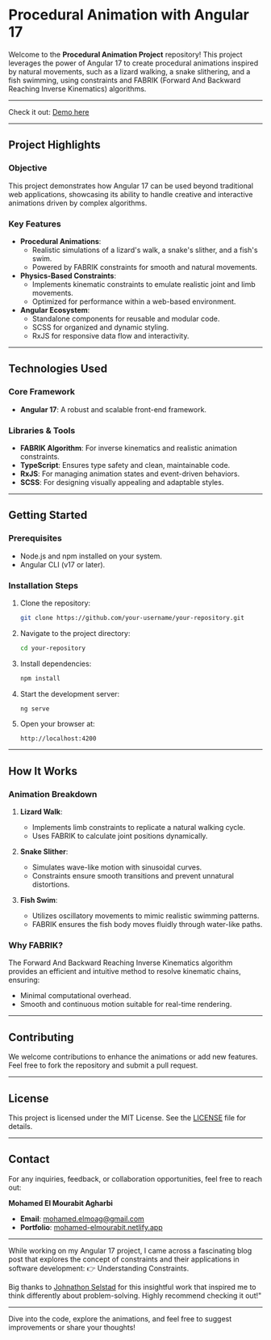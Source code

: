 # Procedural Animation with Angular 17

Welcome to the **Procedural Animation Project** repository! This project leverages the power of Angular 17 to create procedural animations inspired by natural movements, such as a lizard walking, a snake slithering, and a fish swimming, using constraints and FABRIK (Forward And Backward Reaching Inverse Kinematics) algorithms.

---

Check it out: [Demo here](https://animalgo.netlify.app)

---

## Project Highlights

### Objective
This project demonstrates how Angular 17 can be used beyond traditional web applications, showcasing its ability to handle creative and interactive animations driven by complex algorithms.

### Key Features
- **Procedural Animations**:
  - Realistic simulations of a lizard's walk, a snake's slither, and a fish's swim.
  - Powered by FABRIK constraints for smooth and natural movements.
- **Physics-Based Constraints**:
  - Implements kinematic constraints to emulate realistic joint and limb movements.
  - Optimized for performance within a web-based environment.
- **Angular Ecosystem**:
  - Standalone components for reusable and modular code.
  - SCSS for organized and dynamic styling.
  - RxJS for responsive data flow and interactivity.

---

## Technologies Used

### Core Framework
- **Angular 17**: A robust and scalable front-end framework.

### Libraries & Tools
- **FABRIK Algorithm**: For inverse kinematics and realistic animation constraints.
- **TypeScript**: Ensures type safety and clean, maintainable code.
- **RxJS**: For managing animation states and event-driven behaviors.
- **SCSS**: For designing visually appealing and adaptable styles.

---

## Getting Started

### Prerequisites
- Node.js and npm installed on your system.
- Angular CLI (v17 or later).

### Installation Steps
1. Clone the repository:
   ```bash
   git clone https://github.com/your-username/your-repository.git
   ```
2. Navigate to the project directory:
   ```bash
   cd your-repository
   ```
3. Install dependencies:
   ```bash
   npm install
   ```
4. Start the development server:
   ```bash
   ng serve
   ```
5. Open your browser at:
   ```
   http://localhost:4200
   ```

---

## How It Works

### Animation Breakdown
1. **Lizard Walk**:
   - Implements limb constraints to replicate a natural walking cycle.
   - Uses FABRIK to calculate joint positions dynamically.

2. **Snake Slither**:
   - Simulates wave-like motion with sinusoidal curves.
   - Constraints ensure smooth transitions and prevent unnatural distortions.

3. **Fish Swim**:
   - Utilizes oscillatory movements to mimic realistic swimming patterns.
   - FABRIK ensures the fish body moves fluidly through water-like paths.

### Why FABRIK?
The Forward And Backward Reaching Inverse Kinematics algorithm provides an efficient and intuitive method to resolve kinematic chains, ensuring:
- Minimal computational overhead.
- Smooth and continuous motion suitable for real-time rendering.

---

## Contributing
We welcome contributions to enhance the animations or add new features. Feel free to fork the repository and submit a pull request.

---

## License
This project is licensed under the MIT License. See the [LICENSE](LICENSE) file for details.

---

## Contact
For any inquiries, feedback, or collaboration opportunities, feel free to reach out:

**Mohamed El Mourabit Agharbi**  
- **Email**: mohamed.elmoag@gmail.com  
- **Portfolio**: [mohamed-elmourabit.netlify.app](https://mohamed-elmourabit.netlify.app/home)

---

While working on my Angular 17 project, I came across a fascinating blog post that explores the concept of constraints and their applications in software development:
👉 Understanding Constraints.

Big thanks to [Johnathon Selstad](https://zalo.github.io/blog/constraints/) for this insightful work that inspired me to think differently about problem-solving. Highly recommend checking it out!"

---

Dive into the code, explore the animations, and feel free to suggest improvements or share your thoughts!

